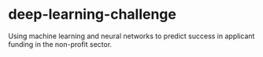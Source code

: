 # deep-learning-challenge
Using machine learning and neural networks to predict success in applicant funding in the non-profit sector.
